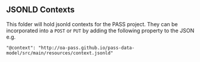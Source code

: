 ## JSONLD Contexts
This folder will hold jsonld contexts for the PASS project. They can be incorporated into a `POST` or `PUT` by adding the following property to the JSON e.g. 
```
"@context": "http://oa-pass.github.io/pass-data-model/src/main/resources/context.jsonld"
```